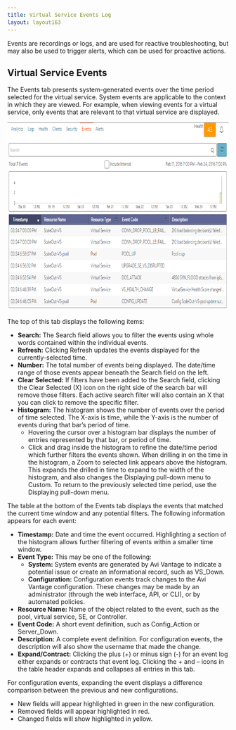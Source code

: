 ```yaml
---
title: Virtual Service Events Log
layout: layout163
---
```

Events are recordings or logs, and are used for reactive troubleshooting, but may also be used to trigger alerts, which can be used for proactive actions.

## Virtual Service Events

The Events tab presents system-generated events over the time period selected for the virtual service. System events are applicable to the context in which they are viewed. For example, when viewing events for a virtual service, only events that are relevant to that virtual service are displayed.

<a href="img/vs-events-tab.png"><img src="img/vs-events-tab.png" alt="vs-events-tab" width="890" height="428" class="alignnone size-full wp-image-5345"></a>

The top of this tab displays the following items:

* **Search:** The Search field allows you to filter the events using whole words contained within the individual events. 
* **Refresh:** Clicking Refresh updates the events displayed for the currently-selected time. 
* **Number:** The total number of events being displayed. The date/time range of those events appear beneath the Search field on the left. 
* **Clear Selected:** If filters have been added to the Search field, clicking the Clear Selected (X) icon on the right side of the search bar will remove those filters. Each active search filter will also contain an X that you can click to remove the specific filter. 
* **Histogram:** The histogram shows the number of events over the period of time selected. The X-axis is time, while the Y-axis is the number of events during that bar’s period of time.  
    * Hovering the cursor over a histogram bar displays the number of entries represented by that bar, or period of time. 
    * Click and drag inside the histogram to refine the date/time period which further filters the events shown. When drilling in on the time in the histogram, a Zoom to selected link appears above the histogram. This expands the drilled in time to expand to the width of the histogram, and also changes the Displaying pull-down menu to Custom. To return to the previously selected time period, use the Displaying pull-down menu.  

The table at the bottom of the Events tab displays the events that matched the current time window and any potential filters. The following information appears for each event:

* **Timestamp:** Date and time the event occurred. Highlighting a section of the histogram allows further filtering of events within a smaller time window. 
* **Event Type:** This may be one of the following:  
    * **System:** System events are generated by Avi Vantage to indicate a potential issue or create an informational record, such as VS_Down. 
    * **Configuration:** Configuration events track changes to the Avi Vantage configuration. These changes may be made by an administrator (through the web interface, API, or CLI), or by automated policies. 
* **Resource Name:** Name of the object related to the event, such as the pool, virtual service, SE, or Controller. 
* **Event Code:** A short event definition, such as Config_Action or Server_Down. 
* **Description:** A complete event definition. For configuration events, the description will also show the username that made the change. 
* **Expand/Contract:** Clicking the plus (+) or minus sign (-) for an event log either expands or contracts that event log. Clicking the + and – icons in the table header expands and collapses all entries in this tab.  

For configuration events, expanding the event displays a difference comparison between the previous and new configurations.

* New fields will appear highlighted in green in the new configuration. 
* Removed fields will appear highlighted in red. 
* Changed fields will show highlighted in yellow.   